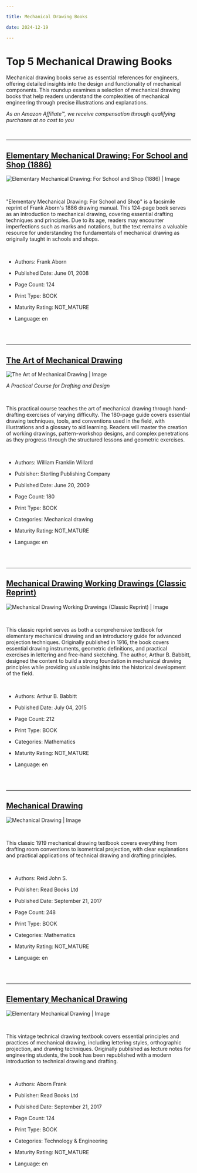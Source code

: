 ```yaml
---

title: Mechanical Drawing Books

date: 2024-12-19

---
```



# Top 5 Mechanical Drawing Books

Mechanical drawing books serve as essential references for engineers, offering detailed insights into the design and functionality of mechanical components. This roundup examines a selection of mechanical drawing books that help readers understand the complexities of mechanical engineering through precise illustrations and explanations. 

*As an Amazon Affiliate™, we receive compensation through qualifying purchases at no cost to you*

<br>

<hr>


## [Elementary Mechanical Drawing: For School and Shop (1886)](https://serp.ly/@serpbooks/github/amazon/Elementary+Mechanical+Drawing+For+School+and+Shop+1886?i=stripbooks)

![Elementary Mechanical Drawing: For School and Shop (1886) | Image](https://books.google.com/books/publisher/content/images/frontcover/2iD0OAAACAAJ?fife=w4000-h6000&source=gbs\_api)

<br>

"Elementary Mechanical Drawing: For School and Shop" is a facsimile reprint of Frank Aborn's 1886 drawing manual. This 124-page book serves as an introduction to mechanical drawing, covering essential drafting techniques and principles. Due to its age, readers may encounter imperfections such as marks and notations, but the text remains a valuable resource for understanding the fundamentals of mechanical drawing as originally taught in schools and shops. 

<br>

- Authors: Frank Aborn

- Published Date: June 01, 2008

- Page Count: 124

- Print Type: BOOK

- Maturity Rating: NOT\_MATURE

- Language: en

<br>

<br>

<hr>


## [The Art of Mechanical Drawing](https://serp.ly/@serpbooks/github/amazon/The+Art+of+Mechanical+Drawing?i=stripbooks)

![The Art of Mechanical Drawing | Image](https://books.google.com/books/publisher/content/images/frontcover/QemiCMHNCaUC?fife=w4000-h6000&source=gbs\_api)

*A Practical Course for Drafting and Design*

<br>

This practical course teaches the art of mechanical drawing through hand-drafting exercises of varying difficulty. The 180-page guide covers essential drawing techniques, tools, and conventions used in the field, with illustrations and a glossary to aid learning. Readers will master the creation of working drawings, pattern-workshop designs, and complex penetrations as they progress through the structured lessons and geometric exercises. 

<br>

- Authors: William Franklin Willard

- Publisher: Sterling Publishing Company

- Published Date: June 20, 2009

- Page Count: 180

- Print Type: BOOK

- Categories: Mechanical drawing

- Maturity Rating: NOT\_MATURE

- Language: en

<br>

<br>

<hr>


## [Mechanical Drawing Working Drawings (Classic Reprint)](https://serp.ly/@serpbooks/github/amazon/Mechanical+Drawing+Working+Drawings+Classic+Reprint?i=stripbooks)

![Mechanical Drawing Working Drawings (Classic Reprint) | Image](https://books.google.com/books/publisher/content/images/frontcover/mo77sgEACAAJ?fife=w4000-h6000&source=gbs\_api)

<br>

This classic reprint serves as both a comprehensive textbook for elementary mechanical drawing and an introductory guide for advanced projection techniques. Originally published in 1916, the book covers essential drawing instruments, geometric definitions, and practical exercises in lettering and free-hand sketching. The author, Arthur B. Babbitt, designed the content to build a strong foundation in mechanical drawing principles while providing valuable insights into the historical development of the field. 

<br>

- Authors: Arthur B. Babbitt

- Published Date: July 04, 2015

- Page Count: 212

- Print Type: BOOK

- Categories: Mathematics

- Maturity Rating: NOT\_MATURE

- Language: en

<br>

<br>

<hr>


## [Mechanical Drawing](https://serp.ly/@serpbooks/github/amazon/Mechanical+Drawing?i=stripbooks)

![Mechanical Drawing | Image](https://books.google.com/books/publisher/content/images/frontcover/FsQ2DwAAQBAJ?fife=w4000-h6000&source=gbs\_api)

<br>

This classic 1919 mechanical drawing textbook covers everything from drafting room conventions to isometrical projection, with clear explanations and practical applications of technical drawing and drafting principles. 

<br>

- Authors: Reid John S.

- Publisher: Read Books Ltd

- Published Date: September 21, 2017

- Page Count: 248

- Print Type: BOOK

- Categories: Mathematics

- Maturity Rating: NOT\_MATURE

- Language: en

<br>

<br>

<hr>


## [Elementary Mechanical Drawing](https://serp.ly/@serpbooks/github/amazon/Elementary+Mechanical+Drawing?i=stripbooks)

![Elementary Mechanical Drawing | Image](https://books.google.com/books/publisher/content/images/frontcover/FMQ2DwAAQBAJ?fife=w4000-h6000&source=gbs\_api)

<br>

This vintage technical drawing textbook covers essential principles and practices of mechanical drawing, including lettering styles, orthographic projection, and drawing techniques. Originally published as lecture notes for engineering students, the book has been republished with a modern introduction to technical drawing and drafting. 

<br>

- Authors: Aborn Frank

- Publisher: Read Books Ltd

- Published Date: September 21, 2017

- Page Count: 124

- Print Type: BOOK

- Categories: Technology & Engineering

- Maturity Rating: NOT\_MATURE

- Language: en

<br>

